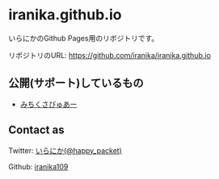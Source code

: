 # iranika.github.io

いらにかのGithub Pages用のリポジトリです。

リポジトリのURL: https://github.com/iranika/iranika.github.io

## 公開(サポート)しているもの

- [みちくさびゅあー](./mo-code/)

## Contact as

Twitter: [いらにか(@happy_packet)](https://twitter.com/happy_packet)

Github: [iranika109](https://github.com/iranika)